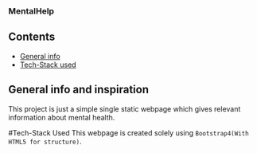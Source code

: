 ### MentalHelp
## Contents
* [General info](#general-info)
* [Tech-Stack used](#technologies)

## General info and inspiration
This project is just a simple single static webpage which gives relevant information about mental health.

#Tech-Stack Used
This webpage is created solely using `Bootstrap4(With HTML5 for structure)`.
